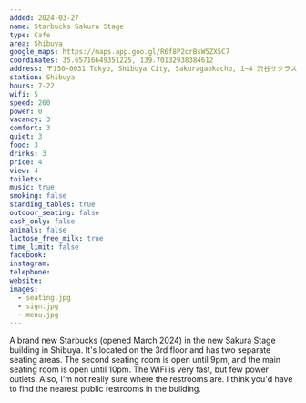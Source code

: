 ```yaml
---
added: 2024-03-27
name: Starbucks Sakura Stage
type: Cafe
area: Shibuya
google_maps: https://maps.app.goo.gl/R6f8P2crBsW5ZX5C7
coordinates: 35.65716649351225, 139.70132938384612
address: 〒150-0031 Tokyo, Shibuya City, Sakuragaokacho, 1−4 渋谷サクラステージ SHIBUYAサイド 3階
station: Shibuya
hours: 7-22
wifi: 5
speed: 260
power: 0
vacancy: 3
comfort: 3
quiet: 3
food: 3
drinks: 3
price: 4
view: 4
toilets: 
music: true
smoking: false
standing_tables: true
outdoor_seating: false
cash_only: false
animals: false
lactose_free_milk: true
time_limit: false
facebook: 
instagram: 
telephone: 
website: 
images:
  - seating.jpg
  - sign.jpg
  - menu.jpg
---
```


A brand new Starbucks (opened March 2024) in the new Sakura Stage building in Shibuya. It's located on the 3rd floor and has two separate seating areas. The second seating room is open until 9pm, and the main seating room is open until 10pm. The WiFi is very fast, but few power outlets. Also, I'm not really sure where the restrooms are. I think you'd have to find the nearest public restrooms in the building.
